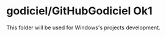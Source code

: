 godiciel/GitHubGodiciel Ok1
=======================
This folder will be used for Windows's projects development.
